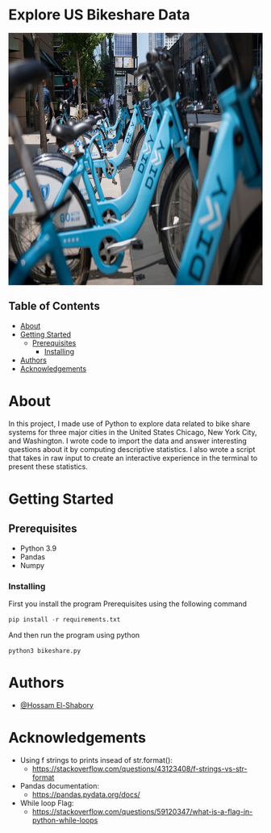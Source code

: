 # Explore US Bikeshare Data<!-- omit in toc -->

<a href="url"><img src="divvy.jpg" align="center" height="500" width="800" ></a>

## Table of Contents
- [About <a name = "about"></a>](#about-)
- [Getting Started <a name = "getting_started"></a>](#getting-started-)
  - [Prerequisites](#prerequisites)
    - [Installing](#installing)
- [Authors <a name = "authors"></a>](#authors-)
- [Acknowledgements <a name = "acknowledgement"></a>](#acknowledgements-)

# About <a name = "about"></a>
In this project, I made use of Python to explore data related to bike share systems for three major cities in the United States Chicago, New York City, and Washington. I wrote code to import the data and answer interesting questions about it by computing descriptive statistics. I also wrote a script that takes in raw input to create an interactive experience in the terminal to present these statistics.

# Getting Started <a name = "getting_started"></a>
## Prerequisites

- Python 3.9
- Pandas
- Numpy

### Installing

First you install the program Prerequisites using the following command

```Python
pip install -r requirements.txt
```

And then run the program using python

```
python3 bikeshare.py
```

# Authors <a name = "authors"></a>
- [@Hossam El-Shabory](https://github.com/hossam-elshabory)

# Acknowledgements <a name = "acknowledgement"></a>
- Using f strings to prints insead of str.format():
  - https://stackoverflow.com/questions/43123408/f-strings-vs-str-format
- Pandas documentation:
  - https://pandas.pydata.org/docs/
- While loop Flag:
  - https://stackoverflow.com/questions/59120347/what-is-a-flag-in-python-while-loops